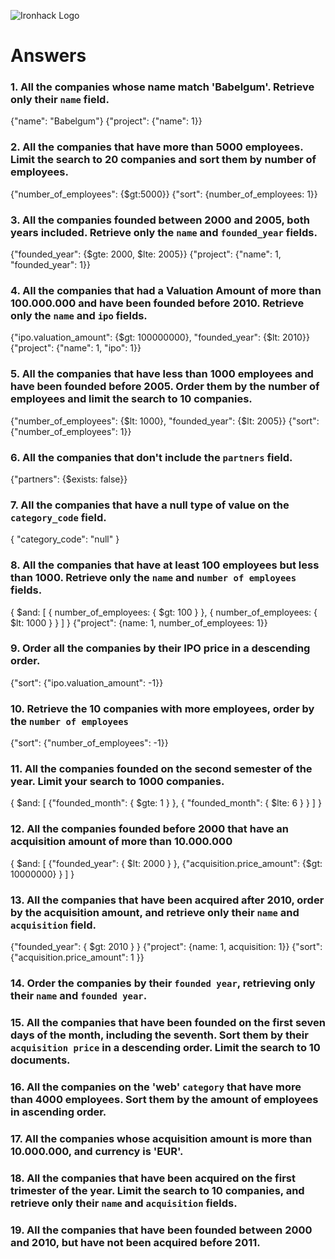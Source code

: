 ![Ironhack Logo](https://i.imgur.com/1QgrNNw.png)

# Answers

### 1. All the companies whose name match 'Babelgum'. Retrieve only their `name` field.

{"name": "Babelgum"}
{"project": {"name": 1}}

### 2. All the companies that have more than 5000 employees. Limit the search to 20 companies and sort them by **number of employees**.

{"number_of_employees": {\$gt:5000}}
{"sort": {number_of_employees: 1}}

### 3. All the companies founded between 2000 and 2005, both years included. Retrieve only the `name` and `founded_year` fields.

{"founded_year": {$gte: 2000, $lte: 2005}}
{"project": {"name": 1, "founded_year": 1}}

### 4. All the companies that had a Valuation Amount of more than 100.000.000 and have been founded before 2010. Retrieve only the `name` and `ipo` fields.

{"ipo.valuation_amount": {\$gt: 100000000}, "founded_year": {\$lt: 2010}}
{"project": {"name": 1, "ipo": 1}}

### 5. All the companies that have less than 1000 employees and have been founded before 2005. Order them by the number of employees and limit the search to 10 companies.

{"number_of_employees": {$lt: 1000}, "founded_year": {$lt: 2005}}
{"sort": {"number_of_employees": 1}}

### 6. All the companies that don't include the `partners` field.

{"partners": {\$exists: false}}

### 7. All the companies that have a null type of value on the `category_code` field.

{ "category_code": "null" }

### 8. All the companies that have at least 100 employees but less than 1000. Retrieve only the `name` and `number of employees` fields.

{ $and: [ { number_of_employees: { $gt: 100 } }, { number_of_employees: { \$lt: 1000 } } ] }
{"project": {name: 1, number_of_employees: 1}}

### 9. Order all the companies by their IPO price in a descending order.

{"sort": {"ipo.valuation_amount": -1}}

### 10. Retrieve the 10 companies with more employees, order by the `number of employees`

{"sort": {"number_of_employees": -1}}

### 11. All the companies founded on the second semester of the year. Limit your search to 1000 companies.

{ $and: [ {"founded_month": { $gte: 1 } }, { "founded_month": { \$lte: 6 } } ] }

### 12. All the companies founded before 2000 that have an acquisition amount of more than 10.000.000

{ $and: [ {"founded_year": { $lt: 2000 } }, {"acquisition.price_amount": {\$gt: 10000000} } ] }

### 13. All the companies that have been acquired after 2010, order by the acquisition amount, and retrieve only their `name` and `acquisition` field.

{"founded_year": { \$gt: 2010 } }
{"project": {name: 1, acquisition: 1}}
{"sort": {"acquisition.price_amount": 1 }}

### 14. Order the companies by their `founded year`, retrieving only their `name` and `founded year`.

<!-- Your Code Goes Here -->

### 15. All the companies that have been founded on the first seven days of the month, including the seventh. Sort them by their `acquisition price` in a descending order. Limit the search to 10 documents.

<!-- Your Code Goes Here -->

### 16. All the companies on the 'web' `category` that have more than 4000 employees. Sort them by the amount of employees in ascending order.

<!-- Your Code Goes Here -->

### 17. All the companies whose acquisition amount is more than 10.000.000, and currency is 'EUR'.

<!-- Your Code Goes Here -->

### 18. All the companies that have been acquired on the first trimester of the year. Limit the search to 10 companies, and retrieve only their `name` and `acquisition` fields.

<!-- Your Code Goes Here -->

### 19. All the companies that have been founded between 2000 and 2010, but have not been acquired before 2011.

<!-- Your Code Goes Here -->
